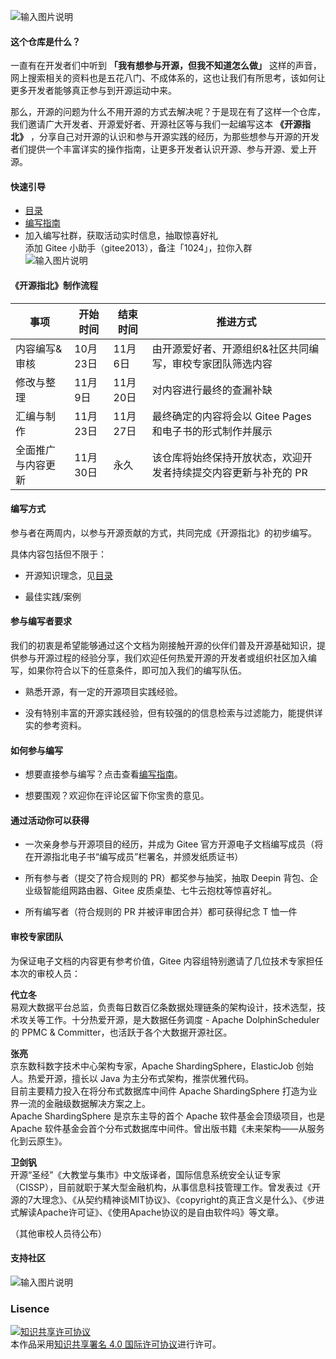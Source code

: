 ![输入图片说明](https://images.gitee.com/uploads/images/2020/1014/153301_92280c77_1899542.png "置顶.png")

#### 这个仓库是什么？

一直有在开发者们中听到 **「我有想参与开源，但我不知道怎么做」** 这样的声音，网上搜索相关的资料也是五花八门、不成体系的，这也让我们有所思考，该如何让更多开发者能够真正参与到开源运动中来。

那么，开源的问题为什么不用开源的方式去解决呢？于是现在有了这样一个仓库，我们邀请广大开发者、开源爱好者、开源社区等与我们一起编写这本 **《开源指北》** ，分享自己对开源的认识和参与开源实践的经历，为那些想参与开源的开发者们提供一个丰富详实的操作指南，让更多开发者认识开源、参与开源、爱上开源。

#### 快速引导  
- [目录](https://gitee.com/oschina/gitee-osguide/blob/master/%E7%9B%AE%E5%BD%95.md)    
- [编写指南](https://gitee.com/oschina/gitee-osguide/blob/master/编写指南.md)  
- 加入编写社群，获取活动实时信息，抽取惊喜好礼   
添加 Gitee 小助手（gitee2013），备注「1024」，拉你入群       
![输入图片说明](https://images.gitee.com/uploads/images/2020/0712/212657_b00725ef_1899542.png "150-小助手微信.png")   


#### 《开源指北》制作流程

| 事项  | 开始时间  | 结束时间  | 推进方式 | 
|---|---|---|---|
| 内容编写&审核  | 10月23日  | 11月6日 |由开源爱好者、开源组织&社区共同编写，审校专家团队筛选内容 |
| 修改与整理|11月9日 | 11月20日|对内容进行最终的查漏补缺  |
|汇编与制作 |11月23日|11月27日|最终确定的内容将会以 Gitee Pages 和电子书的形式制作并展示|
|全面推广与内容更新 |11月30日 |永久|该仓库将始终保持开放状态，欢迎开发者持续提交内容更新与补充的 PR|

#### 编写方式
参与者在两周内，以参与开源贡献的方式，共同完成《开源指北》的初步编写。

具体内容包括但不限于：

* 开源知识理念，见[目录](https://gitee.com/oschina/gitee-osguide/blob/master/%E7%9B%AE%E5%BD%95.md)

* 最佳实践/案例


#### 参与编写者要求

我们的初衷是希望能够通过这个文档为刚接触开源的伙伴们普及开源基础知识，提供参与开源过程的经验分享，我们欢迎任何热爱开源的开发者或组织社区加入编写，如果你符合以下的任意条件，即可加入我们的编写队伍。

* 熟悉开源，有一定的开源项目实践经验。

* 没有特别丰富的开源实践经验，但有较强的的信息检索与过滤能力，能提供详实的参考资料。

#### 如何参与编写
* 想要直接参与编写？点击查看[编写指南](https://gitee.com/oschina/gitee-osguide/blob/master/%E7%BC%96%E5%86%99%E6%8C%87%E5%8D%97.md)。    

* 想要围观？欢迎你在评论区留下你宝贵的意见。
  
#### 通过活动你可以获得       
* 一次亲身参与开源项目的经历，并成为 Gitee 官方开源电子文档编写成员（将在开源指北电子书“编写成员”栏署名，并颁发纸质证书）    
  
* 所有参与者（提交了符合规则的 PR）都奖参与抽奖，抽取 Deepin 背包、企业级智能组网路由器、Gitee 皮质桌垫、七牛云抱枕等惊喜好礼。  

* 所有编写者（符合规则的 PR 并被评审团合并）都可获得纪念 T 恤一件    
  

#### 审校专家团队
为保证电子文档的内容更有参考价值，Gitee 内容组特别邀请了几位技术专家担任本次的审校人员：  
     
**代立冬**   
易观大数据平台总监，负责每日数百亿条数据处理链条的架构设计，技术选型，技术攻关等工作。十分热爱开源，是大数据任务调度 - Apache DolphinScheduler 的 PPMC & Committer，也活跃于各个大数据开源社区。  
   
**张亮**   
京东数科数字技术中心架构专家，Apache ShardingSphere，ElasticJob 创始人。热爱开源，擅长以 Java 为主分布式架构，推崇优雅代码。  
目前主要精力投入在将分布式数据库中间件 Apache ShardingSphere 打造为业界一流的金融级数据解决方案之上。  
Apache ShardingSphere 是京东主导的首个 Apache 软件基金会顶级项目，也是 Apache 软件基金会首个分布式数据库中间件。曾出版书籍《未来架构——从服务化到云原生》。  
      
**卫剑钒**   
开源“圣经”《大教堂与集市》中文版译者，国际信息系统安全认证专家（CISSP），目前就职于某大型金融机构，从事信息科技管理工作。曾发表过《开源的7大理念》、《从契约精神谈MIT协议》、《copyright的真正含义是什么》、《步进式解读Apache许可证》、《使用Apache协议的是自由软件吗》等文章。  
    
（其他审校人员待公布）   
  
#### 支持社区
![输入图片说明](https://images.gitee.com/uploads/images/2020/0717/172217_6c1cd6a2_1899542.png "oschina.png") 
  

### Lisence

<a rel="license" href="http://creativecommons.org/licenses/by/4.0/"><img alt="知识共享许可协议" style="border-width:0" src="https://images.gitee.com/uploads/images/2020/0907/190809_d6adca86_5694891.png" /></a><br />本作品采用<a rel="license" href="http://creativecommons.org/licenses/by/4.0/">知识共享署名 4.0 国际许可协议</a>进行许可。